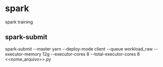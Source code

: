 # spark
spark training


spark-submit
------------

spark-submit --master yarn --deploy-mode client --queue workload_raw --executor-memory 12g --executor-cores 8 --total-executor-cores 8 <<nome_arquivo>>.py
